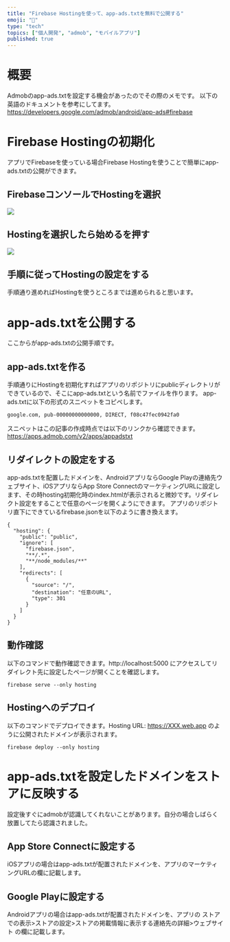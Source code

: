 ```yaml
---
title: "Firebase Hostingを使って、app-ads.txtを無料で公開する"
emoji: "🐙"
type: "tech"
topics: ["個人開発", "admob", "モバイルアプリ"]
published: true
---
```


# 概要
Admobのapp-ads.txtを設定する機会があったのでその際のメモです。
以下の英語のドキュメントを参考にしてます。
https://developers.google.com/admob/android/app-ads#firebase

# Firebase Hostingの初期化
アプリでFirebaseを使っている場合Firebase Hostingを使うことで簡単にapp-ads.txtの公開ができます。

## FirebaseコンソールでHostingを選択
![](https://storage.googleapis.com/zenn-user-upload/7822ee1aa45d74d6f12af32c.png)

## Hostingを選択したら始めるを押す
![](https://storage.googleapis.com/zenn-user-upload/bf3504d7546ced4688b9d0d2.png)

## 手順に従ってHostingの設定をする
手順通り進めればHostingを使うところまでは進められると思います。

# app-ads.txtを公開する
ここからがapp-ads.txtの公開手順です。

## app-ads.txtを作る
手順通りにHostingを初期化すればアプリのリポジトリにpublicディレクトリができているので、そこにapp-ads.txtという名前でファイルを作ります。
app-ads.txtに以下の形式のスニペットをコピペします。
```
google.com, pub-00000000000000, DIRECT, f08c47fec0942fa0
```
スニペットはこの記事の作成時点では以下のリンクから確認できます。
https://apps.admob.com/v2/apps/appadstxt

## リダイレクトの設定をする
app-ads.txtを配置したドメインを、AndroidアプリならGoogle Playの連絡先ウェブサイト、iOSアプリならApp Store ConnectのマーケティングURLに設定します、その時hosting初期化時のindex.htmlが表示されると微妙です。リダイレクト設定をすることで任意のページを開くようにできます。
アプリのリポジトリ直下にできているfirebase.jsonを以下のように書き換えます。
```
{
  "hosting": {
    "public": "public",
    "ignore": [
      "firebase.json",
      "**/.*",
      "**/node_modules/**"
    ],
    "redirects": [
      {
        "source": "/",
        "destination": "任意のURL",
        "type": 301
      }
    ]
  }
}
```

## 動作確認
以下のコマンドで動作確認できます。http://localhost:5000 にアクセスしてリダイレクト先に設定したページが開くことを確認します。
```
firebase serve --only hosting 
```

## Hostingへのデプロイ
以下のコマンドでデプロイできます。Hosting URL: https://XXX.web.app のように公開されたドメインが表示されます。
```
firebase deploy --only hosting
```

# app-ads.txtを設定したドメインをストアに反映する
設定後すぐにadmobが認識してくれないことがあります。自分の場合しばらく放置してたら認識されました。
## App Store Connectに設定する
iOSアプリの場合はapp-ads.txtが配置されたドメインを、アプリのマーケティングURLの欄に記載します。
## Google Playに設定する
Androidアプリの場合はapp-ads.txtが配置されたドメインを、アプリの ストアでの表示>ストアの設定>ストアの掲載情報に表示する連絡先の詳細>ウェブサイト の欄に記載します。



